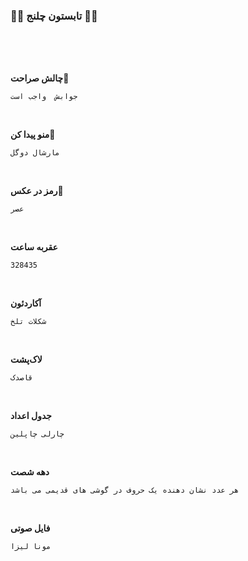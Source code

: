 ### 🍉🍉 تابستون چلنج 🍉🍉
<br>
<br>
<br>

**چالش صراحت**🍇
```
جوابش  واجب است

```
<br>

**منو پیدا کن**🍒
```
مارشال دوگل

```
<br>

**رمز در عکس**🍊
```
عصر

```
<br>


**عقربه ساعت**
```
328435

```
<br>


**آکاردئون**
```
شکلات تلخ

```
<br>


**لاک‌پشت**
```
قاصدک

```
<br>


**جدول اعداد**
```
چارلی چاپلین

```
<br>


**دهه شصت**
```
هر عدد نشان دهنده یک حروف در گوشی های قدیمی می باشد

```
<br>


**فایل صوتی**
```
مونا لیزا

```
<br>






